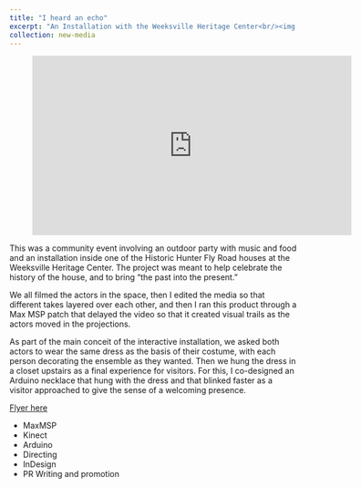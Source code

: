 ```yaml
---
title: "I heard an echo"
excerpt: "An Installation with the Weeksville Heritage Center<br/><img src='../images/weeksville_snapshot.png'> This was a community event involving an outdoor party with music and food and an installation inside one of the Historic Hunter Fly Road houses at the Weeksville Heritage Center. The project was meant to help celebrate the history of the house, and to bring “the past into the present.”"
collection: new-media
---
```



<!-- blank line -->
<figure class="video_container">
<iframe width="560" height="315" src="https://www.youtube.com/embed/j3KPb_8Abi4" frameborder="0" allow="accelerometer; autoplay; encrypted-media; gyroscope; picture-in-picture" allowfullscreen></iframe>
</figure>


<!-- blank line -->

This was a community event involving an outdoor party with music and food and an installation inside one of the Historic Hunter Fly Road houses at the Weeksville Heritage Center. The project was meant to help celebrate the history of the house, and to bring “the past into the present.”

We all filmed the actors in the space, then I edited the media so that different takes layered over each other, and then I ran this product through a Max MSP patch that delayed the video so that it created visual trails as the actors moved in the projections.

As part of the main conceit of the interactive installation, we asked both actors to wear the same dress as the basis of their costume, with each person decorating the ensemble as they wanted. Then we hung the dress in a closet upstairs as a final experience for visitors. For this, I co-designed an Arduino necklace that hung with the dress and that blinked faster as a visitor approached to give the sense of a welcoming presence. 

[Flyer here](../../files/Weeksville_flyer.adults4.pdf)

- MaxMSP
- Kinect
- Arduino
- Directing 
- InDesign
- PR Writing and promotion

